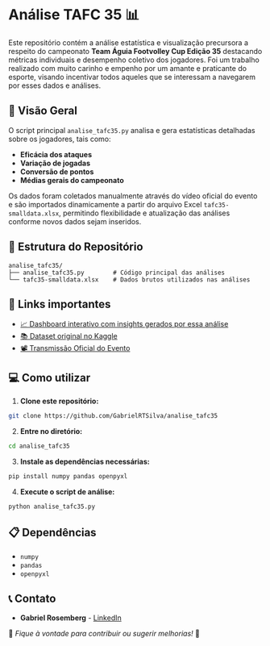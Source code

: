 
# Análise TAFC 35 📊

Este repositório contém a análise estatística e visualização precursora a respeito do campeonato **Team Águia Footvolley Cup Edição 35** destacando métricas individuais e desempenho coletivo dos jogadores. Foi um trabalho realizado com muito carinho e empenho por um amante e praticante do esporte, visando incentivar todos aqueles que se interessam a navegarem por esses dados e análises. 

## 🚀 Visão Geral

O script principal `analise_tafc35.py` analisa e gera estatísticas detalhadas sobre os jogadores, tais como:

- **Eficácia dos ataques**
- **Variação de jogadas**
- **Conversão de pontos**
- **Médias gerais do campeonato**

Os dados foram coletados manualmente através do vídeo oficial do evento e são importados dinamicamente a partir do arquivo Excel `tafc35-smalldata.xlsx`, permitindo flexibilidade e atualização das análises conforme novos dados sejam inseridos.

## 📂 Estrutura do Repositório

```
analise_tafc35/
├── analise_tafc35.py        # Código principal das análises
└── tafc35-smalldata.xlsx    # Dados brutos utilizados nas análises
```

## 🔗 Links importantes

- [📈 Dashboard interativo com insights gerados por essa análise](https://www.linkedin.com/posts/gabrielrtsilva_dataanalytics-dataanalysis-frist-activity-7070173182971846656-vzmM?utm_source=share&utm_medium=member_desktop&rcm=ACoAADeKWYgBeRy23W9fFnU-IU30DvSMawlao-Q)
- [📚 Dataset original no Kaggle](https://www.kaggle.com/datasets/gabrielrosemberg/tafc-35-small-data-qualifiers/settings)
- [ 📽️ Transmissão Oficial do Evento](https://www.youtube.com/watch?v=AXo47591hvU)
  
## 💻 Como utilizar

1. **Clone este repositório:**
```bash
git clone https://github.com/GabrielRTSilva/analise_tafc35 
```

2. **Entre no diretório:**
```bash
cd analise_tafc35
```

3. **Instale as dependências necessárias:**
```bash
pip install numpy pandas openpyxl
```

4. **Execute o script de análise:**
```bash
python analise_tafc35.py
```

## 📋 Dependências

- `numpy`
- `pandas`
- `openpyxl`

## 📞 Contato

- **Gabriel Rosemberg** - [LinkedIn](https://www.linkedin.com/in/gabrielrtsilva)

📌 _Fique à vontade para contribuir ou sugerir melhorias!_ 🚀
